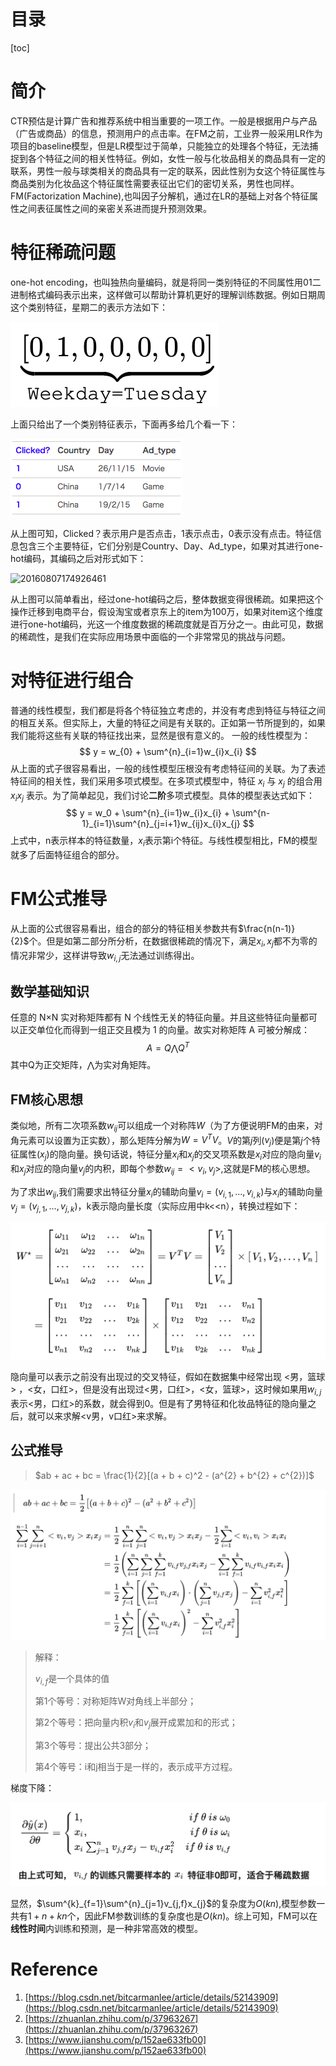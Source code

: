# 目录

[toc]

# 简介

CTR预估是计算广告和推荐系统中相当重要的一项工作。一般是根据用户与产品（广告或商品）的信息，预测用户的点击率。在FM之前，工业界一般采用LR作为项目的baseline模型，但是LR模型过于简单，只能独立的处理各个特征，无法捕捉到各个特征之间的相关性特征。例如，女性一般与化妆品相关的商品具有一定的联系，男性一般与球类相关的商品具有一定的联系，因此性别为女这个特征属性与商品类别为化妆品这个特征属性需要表征出它们的密切关系，男性也同样。
FM(Factorization Machine),也叫因子分解机，通过在LR的基础上对各个特征属性之间表征属性之间的亲密关系进而提升预测效果。

# 特征稀疏问题

one-hot encoding，也叫独热向量编码，就是将同一类别特征的不同属性用01二进制格式编码表示出来，这样做可以帮助计算机更好的理解训练数据。例如日期周这个类别特征，星期二的表示方法如下：

![one-hot](./images/one-hot.png)

上面只给出了一个类别特征表示，下面再多给几个看一下：

![20160807174402850](./images/20160807174402850.png)

从上图可知，Clicked？表示用户是否点击，1表示点击，0表示没有点击。特征信息包含三个主要特征，它们分别是Country、Day、Ad_type，如果对其进行one-hot编码，其编码之后对形式如下：

![20160807174926461](/Users/blackzero/Documents/Master/Study/推荐系统/深度推荐指北/FM/images/20160807174926461.png)

从上图可以简单看出，经过one-hot编码之后，整体数据变得很稀疏。如果把这个操作迁移到电商平台，假设淘宝或者京东上的item为100万，如果对item这个维度进行one-hot编码，光这一个维度数据的稀疏度就是百万分之一。由此可见，数据的稀疏性，是我们在实际应用场景中面临的一个非常常见的挑战与问题。

# 对特征进行组合

普通的线性模型，我们都是将各个特征独立考虑的，并没有考虑到特征与特征之间的相互关系。但实际上，大量的特征之间是有关联的。正如第一节所提到的，如果我们能将这些有关联的特征找出来，显然是很有意义的。
一般的线性模型为：
$$
y = w_{0} + \sum^{n}_{i=1}w_{i}x_{i}
$$
从上面的式子很容易看出，一般的线性模型压根没有考虑特征间的关联。为了表述特征间的相关性，我们采用多项式模型。在多项式模型中，特征 $x_{i}$ 与 $x_{j}$ 的组合用 $x_{i}x_{j}$ 表示。为了简单起见，我们讨论**二阶**多项式模型。具体的模型表达式如下：
$$
y = w_0 + \sum^{n}_{i=1}w_{i}x_{i} + \sum^{n-1}_{i=1}\sum^{n}_{j=i+1}w_{ij}x_{i}x_{j}
$$
上式中，n表示样本的特征数量，$x_{i}$表示第i个特征。与线性模型相比，FM的模型就多了后面特征组合的部分。

# FM公式推导

从上面的公式很容易看出，组合的部分的特征相关参数共有$\frac{n(n-1)}{2}$个。但是如第二部分所分析，在数据很稀疏的情况下，满足$x_{i},x_{j}$都不为零的情况非常少，这样讲导致$w_{i,j}$无法通过训练得出。

## 数学基础知识

任意的 N×N 实对称矩阵都有 N 个线性无关的特征向量。并且这些特征向量都可以正交单位化而得到一组正交且模为 1 的向量。故实对称矩阵 A 可被分解成：
$$
A = Q\bigwedge Q^{T}
$$
其中Q为正交矩阵，$\bigwedge$为实对角矩阵。

## FM核心思想

类似地，所有二次项系数$w_{ij}$可以组成一个对称阵$W$（为了方便说明FM的由来，对角元素可以设置为正实数），那么矩阵分解为$W = V^{T}V$。$V$的第$j$列($v_{j}$)便是第$j$个特征属性($x_{j}$)的隐向量。换句话说，特征分量$x_{i}$和$x_{j}$的交叉项系数是$x_{i}$对应的隐向量$v_{i}$和$x_{j}$对应的隐向量$v_{j}$的内积，即每个参数$w_{ij} = <v_{i},v_{j}>$,这就是FM的核心思想。

为了求出$w_{ij}$,我们需要求出特征分量$x_{i}$的辅助向量$v_{i} = (v_{i,1},...,v_{i,k})$与$x_{i}$的辅助向量$v_{j} = (v_{j,1},...,v_{j,k})$，k表示隐向量长度（实际应用中k<<n），转换过程如下：

![WechatIMG247](./images/WechatIMG247.png)

隐向量可以表示之前没有出现过的交叉特征，假如在数据集中经常出现 <男，篮球> ，<女，口红>，但是没有出现过<男，口红>，<女，篮球>，这时候如果用$w_{i,j}$表示<男，口红>的系数，就会得到0。但是有了男特征和化妆品特征的隐向量之后，就可以来求解<v男，v口红>来求解。

## 公式推导

> $ab + ac + bc = \frac{1}{2}[(a + b + c)^2 - (a^{2} + b^{2} + c^{2})]$ 

![fm公式推导](./images/fm公式推导.png)

> 解释：
>
> $v_{i,f}$是一个具体的值
>
> 第1个等号：对称矩阵W对角线上半部分；
>
> 第2个等号：把向量内积$v_{i}$和$v_{j}$展开成累加和的形式；
>
> 第3个等号：提出公共3部分；
>
> 第4个等号：i和j相当于是一样的，表示成平方过程。

梯度下降：

![fm梯度下降](./images/fm梯度下降.png)

显然，$\sum^{k}_{f=1}\sum^{n}_{j=1}v_{j,f}x_{j}$的复杂度为$O(kn)$,模型参数一共有$1+n+kn$个，因此FM参数训练的复杂度也是$O(kn)$。综上可知，FM可以在**线性时间**内训练和预测，是一种非常高效的模型。

# Reference

1. [https://blog.csdn.net/bitcarmanlee/article/details/52143909](https://blog.csdn.net/bitcarmanlee/article/details/52143909)
2. [https://zhuanlan.zhihu.com/p/37963267](https://zhuanlan.zhihu.com/p/37963267)
3. [https://www.jianshu.com/p/152ae633fb00](https://www.jianshu.com/p/152ae633fb00)